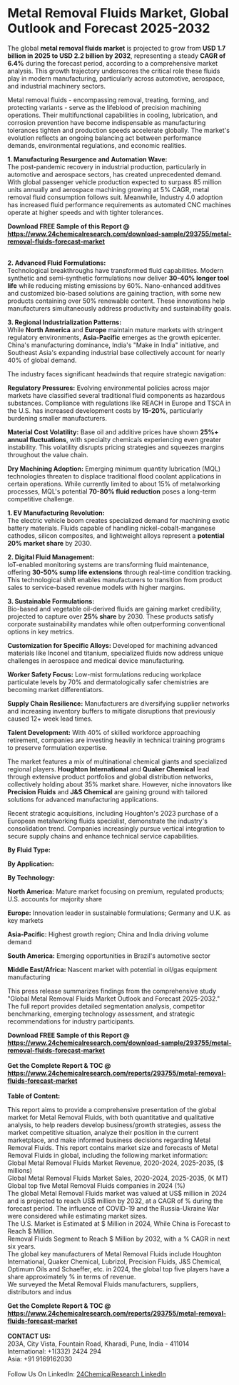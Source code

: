 <h1>Metal Removal Fluids Market, Global Outlook and Forecast 2025-2032</h1><p>The global <strong>metal removal fluids market</strong> is projected to grow from <strong>USD 1.7 billion in 2025 to USD 2.2 billion by 2032</strong>, representing a steady <strong>CAGR of 6.4%</strong> during the forecast period, according to a comprehensive market analysis. This growth trajectory underscores the critical role these fluids play in modern manufacturing, particularly across automotive, aerospace, and industrial machinery sectors.</p><p>Metal removal fluids - encompassing removal, treating, forming, and protecting variants - serve as the lifeblood of precision machining operations. Their multifunctional capabilities in cooling, lubrication, and corrosion prevention have become indispensable as manufacturing tolerances tighten and production speeds accelerate globally. The market's evolution reflects an ongoing balancing act between performance demands, environmental regulations, and economic realities.</p><p><strong>1. Manufacturing Resurgence and Automation Wave:</strong><br>
The post-pandemic recovery in industrial production, particularly in automotive and aerospace sectors, has created unprecedented demand. With global passenger vehicle production expected to surpass 85 million units annually and aerospace machining growing at 5% CAGR, metal removal fluid consumption follows suit. Meanwhile, Industry 4.0 adoption has increased fluid performance requirements as automated CNC machines operate at higher speeds and with tighter tolerances.</p><div><b>Download FREE Sample of this Report @ 
            <a href="https://www.24chemicalresearch.com/download-sample/293755/metal-removal-fluids-forecast-market">
            https://www.24chemicalresearch.com/download-sample/293755/metal-removal-fluids-forecast-market</a></b></div><br><p><strong>2. Advanced Fluid Formulations:</strong><br>
Technological breakthroughs have transformed fluid capabilities. Modern synthetic and semi-synthetic formulations now deliver <strong>30-40% longer tool life</strong> while reducing misting emissions by 60%. Nano-enhanced additives and customized bio-based solutions are gaining traction, with some new products containing over 50% renewable content. These innovations help manufacturers simultaneously address productivity and sustainability goals.</p><p><strong>3. Regional Industrialization Patterns:</strong><br>
While <strong>North America</strong> and <strong>Europe</strong> maintain mature markets with stringent regulatory environments, <strong>Asia-Pacific</strong> emerges as the growth epicenter. China's manufacturing dominance, India's "Make in India" initiative, and Southeast Asia's expanding industrial base collectively account for nearly 40% of global demand.</p><p>The industry faces significant headwinds that require strategic navigation:</p><p><strong>Regulatory Pressures:</strong> Evolving environmental policies across major markets have classified several traditional fluid components as hazardous substances. Compliance with regulations like REACH in Europe and TSCA in the U.S. has increased development costs by <strong>15-20%</strong>, particularly burdening smaller manufacturers.</p><p><strong>Material Cost Volatility:</strong> Base oil and additive prices have shown <strong>25%+ annual fluctuations</strong>, with specialty chemicals experiencing even greater instability. This volatility disrupts pricing strategies and squeezes margins throughout the value chain.</p><p><strong>Dry Machining Adoption:</strong> Emerging minimum quantity lubrication (MQL) technologies threaten to displace traditional flood coolant applications in certain operations. While currently limited to about 15% of metalworking processes, MQL's potential <strong>70-80% fluid reduction</strong> poses a long-term competitive challenge.</p><p><strong>1. EV Manufacturing Revolution:</strong><br>
The electric vehicle boom creates specialized demand for machining exotic battery materials. Fluids capable of handling nickel-cobalt-manganese cathodes, silicon composites, and lightweight alloys represent a <strong>potential 20% market share</strong> by 2030.</p><p><strong>2. Digital Fluid Management:</strong><br>
IoT-enabled monitoring systems are transforming fluid maintenance, offering <strong>30-50% sump life extensions</strong> through real-time condition tracking. This technological shift enables manufacturers to transition from product sales to service-based revenue models with higher margins.</p><p><strong>3. Sustainable Formulations:</strong><br>
Bio-based and vegetable oil-derived fluids are gaining market credibility, projected to capture over <strong>25% share</strong> by 2030. These products satisfy corporate sustainability mandates while often outperforming conventional options in key metrics.</p><p><strong>Customization for Specific Alloys:</strong> Developed for machining advanced materials like Inconel and titanium, specialized fluids now address unique challenges in aerospace and medical device manufacturing.</p><p><strong>Worker Safety Focus:</strong> Low-mist formulations reducing workplace particulate levels by 70% and dermatologically safer chemistries are becoming market differentiators.</p><p><strong>Supply Chain Resilience:</strong> Manufacturers are diversifying supplier networks and increasing inventory buffers to mitigate disruptions that previously caused 12+ week lead times.</p><p><strong>Talent Development:</strong> With 40% of skilled workforce approaching retirement, companies are investing heavily in technical training programs to preserve formulation expertise.</p><p>The market features a mix of multinational chemical giants and specialized regional players. <strong>Houghton International</strong> and <strong>Quaker Chemical</strong> lead through extensive product portfolios and global distribution networks, collectively holding about 35% market share. However, niche innovators like <strong>Precision Fluids</strong> and <strong>J&amp;S Chemical</strong> are gaining ground with tailored solutions for advanced manufacturing applications.</p><p>Recent strategic acquisitions, including Houghton's 2023 purchase of a European metalworking fluids specialist, demonstrate the industry's consolidation trend. Companies increasingly pursue vertical integration to secure supply chains and enhance technical service capabilities.</p><p><strong>By Fluid Type:</strong></p><p><strong>By Application:</strong></p><p><strong>By Technology:</strong></p><p><strong>North America:</strong> Mature market focusing on premium, regulated products; U.S. accounts for majority share</p><p><strong>Europe:</strong> Innovation leader in sustainable formulations; Germany and U.K. as key markets</p><p><strong>Asia-Pacific:</strong> Highest growth region; China and India driving volume demand</p><p><strong>South America:</strong> Emerging opportunities in Brazil's automotive sector</p><p><strong>Middle East/Africa:</strong> Nascent market with potential in oil/gas equipment manufacturing</p><p>This press release summarizes findings from the comprehensive study "Global Metal Removal Fluids Market Outlook and Forecast 2025-2032." The full report provides detailed segmentation analysis, competitor benchmarking, emerging technology assessment, and strategic recommendations for industry participants.</p><div><b>Download FREE Sample of this Report @ 
            <a href="https://www.24chemicalresearch.com/download-sample/293755/metal-removal-fluids-forecast-market">
            https://www.24chemicalresearch.com/download-sample/293755/metal-removal-fluids-forecast-market</a></b></div><br><div><b>Get the Complete Report & TOC @ 
            <a href="https://www.24chemicalresearch.com/reports/293755/metal-removal-fluids-forecast-market">
            https://www.24chemicalresearch.com/reports/293755/metal-removal-fluids-forecast-market</a></b></div><br>
            <b>Table of Content:</b><p>This report aims to provide a comprehensive presentation of the global market for Metal Removal Fluids, with both quantitative and qualitative analysis, to help readers develop business/growth strategies, assess the market competitive situation, analyze their position in the current marketplace, and make informed business decisions regarding Metal Removal Fluids. This report contains market size and forecasts of Metal Removal Fluids in global, including the following market information:<br />
Global Metal Removal Fluids Market Revenue, 2020-2024, 2025-2035, ($ millions)<br />
Global Metal Removal Fluids Market Sales, 2020-2024, 2025-2035, (K MT)<br />
Global top five Metal Removal Fluids companies in 2024 (%)<br />
The global Metal Removal Fluids market was valued at US$ million in 2024 and is projected to reach US$ million by 2032, at a CAGR of % during the forecast period. The influence of COVID-19 and the Russia-Ukraine War were considered while estimating market sizes.<br />
The U.S. Market is Estimated at $ Million in 2024, While China is Forecast to Reach $ Million.<br />
Removal Fluids Segment to Reach $ Million by 2032, with a % CAGR in next six years.<br />
The global key manufacturers of Metal Removal Fluids include Houghton International, Quaker Chemical, Lubrizol, Precision Fluids, J&S Chemical, Optimum Oils and Schaeffer, etc. in 2024, the global top five players have a share approximately % in terms of revenue.<br />
We surveyed the Metal Removal Fluids manufacturers, suppliers, distributors and indus</p><div><b>Get the Complete Report & TOC @ 
            <a href="https://www.24chemicalresearch.com/reports/293755/metal-removal-fluids-forecast-market">
            https://www.24chemicalresearch.com/reports/293755/metal-removal-fluids-forecast-market</a></b></div><br><b>CONTACT US:</b><br>
            203A, City Vista, Fountain Road, Kharadi, Pune, India - 411014<br>
            International: +1(332) 2424 294<br>
            Asia: +91 9169162030 <br><br>
            Follow Us On LinkedIn: <a href="https://www.linkedin.com/company/24chemicalresearch/">24ChemicalResearch LinkedIn</a>
